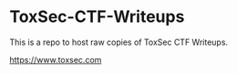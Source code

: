# ToxSec-CTF-Writeups
This is a repo to host raw copies of ToxSec CTF Writeups.

https://www.toxsec.com
